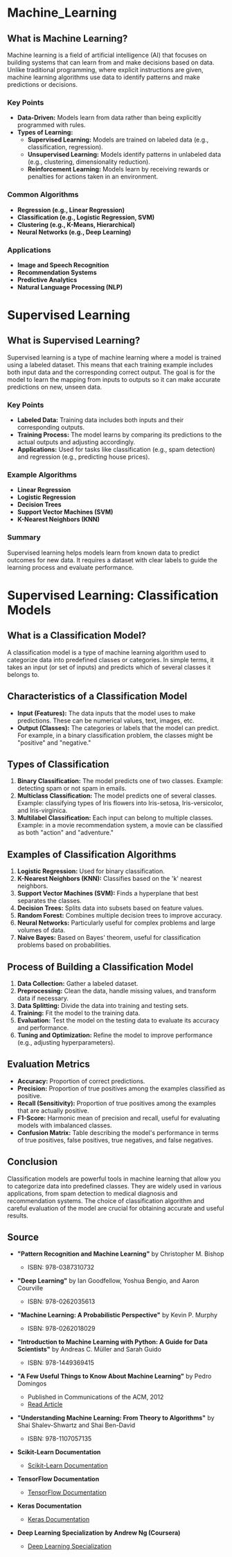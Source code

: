 # Machine_Learning

## What is Machine Learning?

Machine learning is a field of artificial intelligence (AI) that focuses on building systems that can learn from and make decisions based on data. Unlike traditional programming, where explicit instructions are given, machine learning algorithms use data to identify patterns and make predictions or decisions.

### Key Points

- **Data-Driven:** Models learn from data rather than being explicitly programmed with rules.
- **Types of Learning:**
  - **Supervised Learning:** Models are trained on labeled data (e.g., classification, regression).
  - **Unsupervised Learning:** Models identify patterns in unlabeled data (e.g., clustering, dimensionality reduction).
  - **Reinforcement Learning:** Models learn by receiving rewards or penalties for actions taken in an environment.

### Common Algorithms

- **Regression (e.g., Linear Regression)**
- **Classification (e.g., Logistic Regression, SVM)**
- **Clustering (e.g., K-Means, Hierarchical)**
- **Neural Networks (e.g., Deep Learning)**

### Applications

- **Image and Speech Recognition**
- **Recommendation Systems**
- **Predictive Analytics**
- **Natural Language Processing (NLP)**

# Supervised Learning

## What is Supervised Learning?

Supervised learning is a type of machine learning where a model is trained using a labeled dataset. This means that each training example includes both input data and the corresponding correct output. The goal is for the model to learn the mapping from inputs to outputs so it can make accurate predictions on new, unseen data.

### Key Points

- **Labeled Data:** Training data includes both inputs and their corresponding outputs.
- **Training Process:** The model learns by comparing its predictions to the actual outputs and adjusting accordingly.
- **Applications:** Used for tasks like classification (e.g., spam detection) and regression (e.g., predicting house prices).

### Example Algorithms

- **Linear Regression**
- **Logistic Regression**
- **Decision Trees**
- **Support Vector Machines (SVM)**
- **K-Nearest Neighbors (KNN)**

### Summary

Supervised learning helps models learn from known data to predict outcomes for new data. It requires a dataset with clear labels to guide the learning process and evaluate performance.

# Supervised Learning: Classification Models 

## What is a Classification Model?

A classification model is a type of machine learning algorithm used to categorize data into predefined classes or categories. In simple terms, it takes an input (or set of inputs) and predicts which of several classes it belongs to.

## Characteristics of a Classification Model

- **Input (Features):** The data inputs that the model uses to make predictions. These can be numerical values, text, images, etc.
- **Output (Classes):** The categories or labels that the model can predict. For example, in a binary classification problem, the classes might be "positive" and "negative."

## Types of Classification

1. **Binary Classification:** The model predicts one of two classes. Example: detecting spam or not spam in emails.
2. **Multiclass Classification:** The model predicts one of several classes. Example: classifying types of Iris flowers into Iris-setosa, Iris-versicolor, and Iris-virginica.
3. **Multilabel Classification:** Each input can belong to multiple classes. Example: in a movie recommendation system, a movie can be classified as both "action" and "adventure."

## Examples of Classification Algorithms

1. **Logistic Regression:** Used for binary classification.
2. **K-Nearest Neighbors (KNN):** Classifies based on the 'k' nearest neighbors.
3. **Support Vector Machines (SVM):** Finds a hyperplane that best separates the classes.
4. **Decision Trees:** Splits data into subsets based on feature values.
5. **Random Forest:** Combines multiple decision trees to improve accuracy.
6. **Neural Networks:** Particularly useful for complex problems and large volumes of data.
7. **Naive Bayes:** Based on Bayes' theorem, useful for classification problems based on probabilities.

## Process of Building a Classification Model

1. **Data Collection:** Gather a labeled dataset.
2. **Preprocessing:** Clean the data, handle missing values, and transform data if necessary.
3. **Data Splitting:** Divide the data into training and testing sets.
4. **Training:** Fit the model to the training data.
5. **Evaluation:** Test the model on the testing data to evaluate its accuracy and performance.
6. **Tuning and Optimization:** Refine the model to improve performance (e.g., adjusting hyperparameters).

## Evaluation Metrics

- **Accuracy:** Proportion of correct predictions.
- **Precision:** Proportion of true positives among the examples classified as positive.
- **Recall (Sensitivity):** Proportion of true positives among the examples that are actually positive.
- **F1-Score:** Harmonic mean of precision and recall, useful for evaluating models with imbalanced classes.
- **Confusion Matrix:** Table describing the model's performance in terms of true positives, false positives, true negatives, and false negatives.

## Conclusion

Classification models are powerful tools in machine learning that allow you to categorize data into predefined classes. They are widely used in various applications, from spam detection to medical diagnosis and recommendation systems. The choice of classification algorithm and careful evaluation of the model are crucial for obtaining accurate and useful results.

## Source

- **"Pattern Recognition and Machine Learning"** by Christopher M. Bishop
  - ISBN: 978-0387310732

- **"Deep Learning"** by Ian Goodfellow, Yoshua Bengio, and Aaron Courville
  - ISBN: 978-0262035613

- **"Machine Learning: A Probabilistic Perspective"** by Kevin P. Murphy
  - ISBN: 978-0262018029

- **"Introduction to Machine Learning with Python: A Guide for Data Scientists"** by Andreas C. Müller and Sarah Guido
  - ISBN: 978-1449369415

- **"A Few Useful Things to Know About Machine Learning"** by Pedro Domingos
  - Published in Communications of the ACM, 2012
  - [Read Article](https://dl.acm.org/doi/10.1145/2347736.2347755)

- **"Understanding Machine Learning: From Theory to Algorithms"** by Shai Shalev-Shwartz and Shai Ben-David
  - ISBN: 978-1107057135

- **Scikit-Learn Documentation**
  - [Scikit-Learn Documentation](https://scikit-learn.org/stable/documentation.html)

- **TensorFlow Documentation**
  - [TensorFlow Documentation](https://www.tensorflow.org/docs)

- **Keras Documentation**
  - [Keras Documentation](https://keras.io/)

- **Deep Learning Specialization by Andrew Ng (Coursera)**
  - [Deep Learning Specialization](https://www.coursera.org/specializations/deep-learning)
